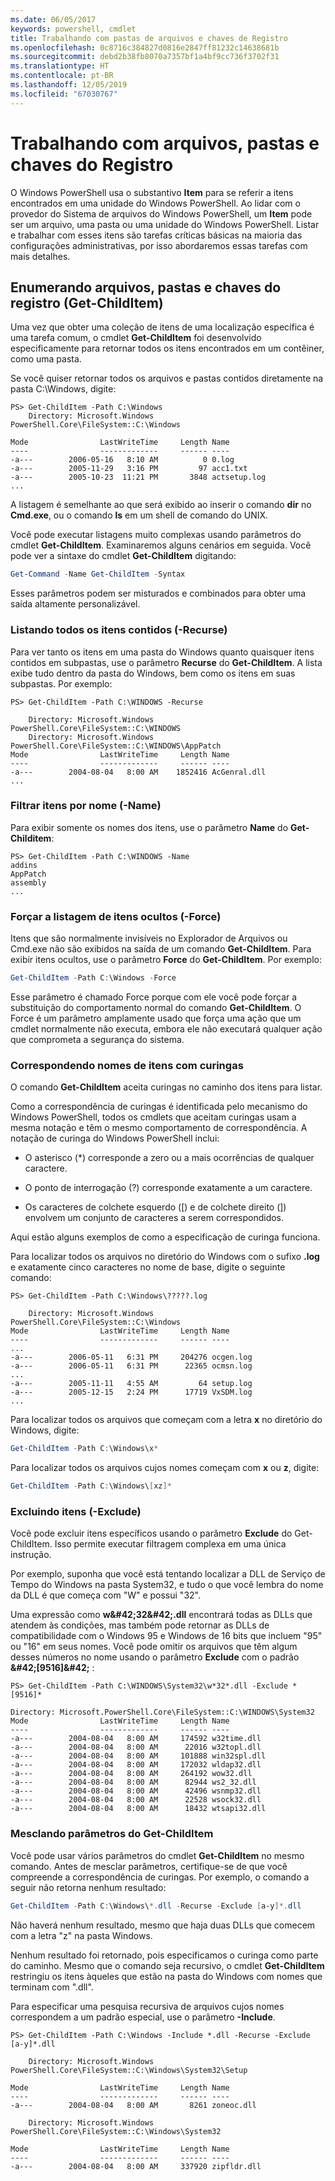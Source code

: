 ```yaml
---
ms.date: 06/05/2017
keywords: powershell, cmdlet
title: Trabalhando com pastas de arquivos e chaves de Registro
ms.openlocfilehash: 0c8716c384827d0816e2847ff81232c14638681b
ms.sourcegitcommit: debd2b38fb8070a7357bf1a4bf9cc736f3702f31
ms.translationtype: HT
ms.contentlocale: pt-BR
ms.lasthandoff: 12/05/2019
ms.locfileid: "67030767"
---
```

# <a name="working-with-files-folders-and-registry-keys"></a>Trabalhando com arquivos, pastas e chaves do Registro

O Windows PowerShell usa o substantivo **Item** para se referir a itens encontrados em uma unidade do Windows PowerShell. Ao lidar com o provedor do Sistema de arquivos do Windows PowerShell, um **Item** pode ser um arquivo, uma pasta ou uma unidade do Windows PowerShell. Listar e trabalhar com esses itens são tarefas críticas básicas na maioria das configurações administrativas, por isso abordaremos essas tarefas com mais detalhes.

## <a name="enumerating-files-folders-and-registry-keys-get-childitem"></a>Enumerando arquivos, pastas e chaves do registro (Get-ChildItem)

Uma vez que obter uma coleção de itens de uma localização específica é uma tarefa comum, o cmdlet **Get-ChildItem** foi desenvolvido especificamente para retornar todos os itens encontrados em um contêiner, como uma pasta.

Se você quiser retornar todos os arquivos e pastas contidos diretamente na pasta C:\\Windows, digite:

```
PS> Get-ChildItem -Path C:\Windows
    Directory: Microsoft.Windows PowerShell.Core\FileSystem::C:\Windows

Mode                LastWriteTime     Length Name
----                -------------     ------ ----
-a---        2006-05-16   8:10 AM          0 0.log
-a---        2005-11-29   3:16 PM         97 acc1.txt
-a---        2005-10-23  11:21 PM       3848 actsetup.log
...
```

A listagem é semelhante ao que será exibido ao inserir o comando **dir** no **Cmd.exe**, ou o comando **ls** em um shell de comando do UNIX.

Você pode executar listagens muito complexas usando parâmetros do cmdlet **Get-ChildItem**. Examinaremos alguns cenários em seguida. Você pode ver a sintaxe do cmdlet **Get-ChildItem** digitando:

```powershell
Get-Command -Name Get-ChildItem -Syntax
```

Esses parâmetros podem ser misturados e combinados para obter uma saída altamente personalizável.

### <a name="listing-all-contained-items--recurse"></a>Listando todos os itens contidos (-Recurse)

Para ver tanto os itens em uma pasta do Windows quanto quaisquer itens contidos em subpastas, use o parâmetro **Recurse** do **Get-ChildItem**. A lista exibe tudo dentro da pasta do Windows, bem como os itens em suas subpastas. Por exemplo:

```
PS> Get-ChildItem -Path C:\WINDOWS -Recurse

    Directory: Microsoft.Windows PowerShell.Core\FileSystem::C:\WINDOWS
    Directory: Microsoft.Windows PowerShell.Core\FileSystem::C:\WINDOWS\AppPatch
Mode                LastWriteTime     Length Name
----                -------------     ------ ----
-a---        2004-08-04   8:00 AM    1852416 AcGenral.dll
...
```

### <a name="filtering-items-by-name--name"></a>Filtrar itens por nome (-Name)

Para exibir somente os nomes dos itens, use o parâmetro **Name** do **Get-Childitem**:

```
PS> Get-ChildItem -Path C:\WINDOWS -Name
addins
AppPatch
assembly
...
```

### <a name="forcibly-listing-hidden-items--force"></a>Forçar a listagem de itens ocultos (-Force)

Itens que são normalmente invisíveis no Explorador de Arquivos ou Cmd.exe não são exibidos na saída de um comando **Get-ChildItem**. Para exibir itens ocultos, use o parâmetro **Force** do **Get-ChildItem**. Por exemplo:

```powershell
Get-ChildItem -Path C:\Windows -Force
```

Esse parâmetro é chamado Force porque com ele você pode forçar a substituição do comportamento normal do comando **Get-ChildItem**. O Force é um parâmetro amplamente usado que força uma ação que um cmdlet normalmente não executa, embora ele não executará qualquer ação que comprometa a segurança do sistema.

### <a name="matching-item-names-with-wildcards"></a>Correspondendo nomes de itens com curingas

O comando **Get-ChildItem** aceita curingas no caminho dos itens para listar.

Como a correspondência de curingas é identificada pelo mecanismo do Windows PowerShell, todos os cmdlets que aceitam curingas usam a mesma notação e têm o mesmo comportamento de correspondência. A notação de curinga do Windows PowerShell inclui:

- O asterisco (\*) corresponde a zero ou a mais ocorrências de qualquer caractere.

- O ponto de interrogação (?) corresponde exatamente a um caractere.

- Os caracteres de colchete esquerdo (\[) e de colchete direito (]) envolvem um conjunto de caracteres a serem correspondidos.

Aqui estão alguns exemplos de como a especificação de curinga funciona.

Para localizar todos os arquivos no diretório do Windows com o sufixo **.log** e exatamente cinco caracteres no nome de base, digite o seguinte comando:

```
PS> Get-ChildItem -Path C:\Windows\?????.log

    Directory: Microsoft.Windows PowerShell.Core\FileSystem::C:\Windows
Mode                LastWriteTime     Length Name
----                -------------     ------ ----
...
-a---        2006-05-11   6:31 PM     204276 ocgen.log
-a---        2006-05-11   6:31 PM      22365 ocmsn.log
...
-a---        2005-11-11   4:55 AM         64 setup.log
-a---        2005-12-15   2:24 PM      17719 VxSDM.log
...
```

Para localizar todos os arquivos que começam com a letra **x** no diretório do Windows, digite:

```powershell
Get-ChildItem -Path C:\Windows\x*
```

Para localizar todos os arquivos cujos nomes começam com **x** ou **z**, digite:

```powershell
Get-ChildItem -Path C:\Windows\[xz]*
```

### <a name="excluding-items--exclude"></a>Excluindo itens (-Exclude)

Você pode excluir itens específicos usando o parâmetro **Exclude** do Get-ChildItem. Isso permite executar filtragem complexa em uma única instrução.

Por exemplo, suponha que você está tentando localizar a DLL de Serviço de Tempo do Windows na pasta System32, e tudo o que você lembra do nome da DLL é que começa com "W" e possui "32".

Uma expressão como **w\&#42;32\&#42;.dll** encontrará todas as DLLs que atendem às condições, mas também pode retornar as DLLs de compatibilidade com o Windows 95 e Windows de 16 bits que incluem "95" ou "16" em seus nomes. Você pode omitir os arquivos que têm algum desses números no nome usando o parâmetro **Exclude** com o padrão **\&#42;\[9516]\&#42;** :

```
PS> Get-ChildItem -Path C:\WINDOWS\System32\w*32*.dll -Exclude *[9516]*

Directory: Microsoft.PowerShell.Core\FileSystem::C:\WINDOWS\System32
Mode                LastWriteTime     Length Name
----                -------------     ------ ----
-a---        2004-08-04   8:00 AM     174592 w32time.dll
-a---        2004-08-04   8:00 AM      22016 w32topl.dll
-a---        2004-08-04   8:00 AM     101888 win32spl.dll
-a---        2004-08-04   8:00 AM     172032 wldap32.dll
-a---        2004-08-04   8:00 AM     264192 wow32.dll
-a---        2004-08-04   8:00 AM      82944 ws2_32.dll
-a---        2004-08-04   8:00 AM      42496 wsnmp32.dll
-a---        2004-08-04   8:00 AM      22528 wsock32.dll
-a---        2004-08-04   8:00 AM      18432 wtsapi32.dll
```

### <a name="mixing-get-childitem-parameters"></a>Mesclando parâmetros do Get-ChildItem

Você pode usar vários parâmetros do cmdlet **Get-ChildItem** no mesmo comando. Antes de mesclar parâmetros, certifique-se de que você compreende a correspondência de curingas. Por exemplo, o comando a seguir não retorna nenhum resultado:

```powershell
Get-ChildItem -Path C:\Windows\*.dll -Recurse -Exclude [a-y]*.dll
```

Não haverá nenhum resultado, mesmo que haja duas DLLs que comecem com a letra "z" na pasta Windows.

Nenhum resultado foi retornado, pois especificamos o curinga como parte do caminho. Mesmo que o comando seja recursivo, o cmdlet **Get-ChildItem** restringiu os itens àqueles que estão na pasta do Windows com nomes que terminam com ".dll".

Para especificar uma pesquisa recursiva de arquivos cujos nomes correspondem a um padrão especial, use o parâmetro **-Include**.

```
PS> Get-ChildItem -Path C:\Windows -Include *.dll -Recurse -Exclude [a-y]*.dll

    Directory: Microsoft.Windows PowerShell.Core\FileSystem::C:\Windows\System32\Setup

Mode                LastWriteTime     Length Name
----                -------------     ------ ----
-a---        2004-08-04   8:00 AM       8261 zoneoc.dll

    Directory: Microsoft.Windows PowerShell.Core\FileSystem::C:\Windows\System32

Mode                LastWriteTime     Length Name
----                -------------     ------ ----
-a---        2004-08-04   8:00 AM     337920 zipfldr.dll
```
